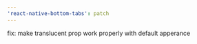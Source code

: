 ```yaml
---
'react-native-bottom-tabs': patch
---
```


fix: make translucent prop work properly with default apperance
